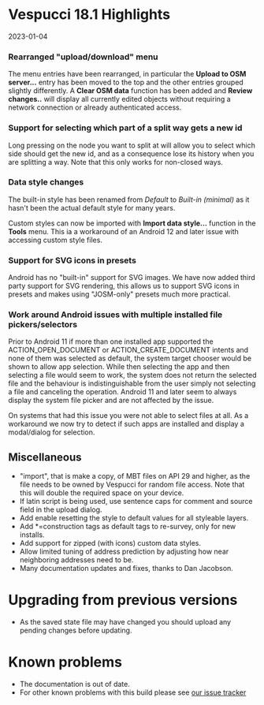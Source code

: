 # Vespucci 18.1 Highlights

2023-01-04

### Rearranged "upload/download" menu

The menu entries have been rearranged, in particular the __Upload to OSM server...__ entry has been moved to the top and the other entries grouped slightly differently. A __Clear OSM data__  function has been added and __Review changes..__ will display all currently edited objects without requiring a network connection or already authenticated access.

### Support for selecting which part of a split way gets a new id

Long pressing on the node you want to split at will allow you to select which side should get the new id, and as a consequence lose its history when you are splitting a way. Note that this only works for non-closed ways.

### Data style changes

The built-in style has been renamed from _Default_ to _Built-in (minimal)_ as it hasn't been the actual default style for many years. 

Custom styles can now be imported with __Import data style...__ function in the __Tools__ menu. This ia a workaround of an Android 12 and later issue with accessing custom style files.
 
### Support for SVG icons in presets

Android has no "built-in" support for SVG images. We have now added third party support for SVG rendering, this allows us to support SVG icons in presets and makes using "JOSM-only" presets much more practical.

### Work around Android issues with multiple installed file pickers/selectors
 
Prior to Android 11 if more than one installed app supported the ACTION_OPEN_DOCUMENT or ACTION_CREATE_DOCUMENT intents and none of them was selected as default, the system target chooser would be shown to allow app selection. While then selecting the app and then selecting a file would seem to work, the system does not return the selected file and the behaviour is indistinguishable from the user simply not selecting a file and canceling the operation. Android 11 and later seem to always display the system file picker and are not affected by the issue.

On systems that had this issue you were not able to select files at all. As a workaround we now try to detect if such apps are installed and display a modal/dialog for selection.          

## Miscellaneous
 
- "import", that is make a copy, of MBT files on API 29 and higher, as the file needs to be owned by Vespucci for random file access. Note that this will double the required space on your device.
- If latin script is being used, use sentence caps for comment and source field in the upload dialog.
- Add enable resetting the style to default values for all styleable layers.
- Add *=construction tags as default tags to re-survey, only for new installs.
- Add support for zipped (with icons) custom data styles.
- Allow limited tuning of address prediction by adjusting how near neighboring addresses need to be. 
- Many documentation updates and fixes, thanks to Dan Jacobson.

# Upgrading from previous versions

* As the saved state file may have changed you should upload any pending changes before updating.

# Known problems

* The documentation is out of date.
* For other known problems with this build please see [our issue tracker](https://github.com/MarcusWolschon/osmeditor4android/issues)
